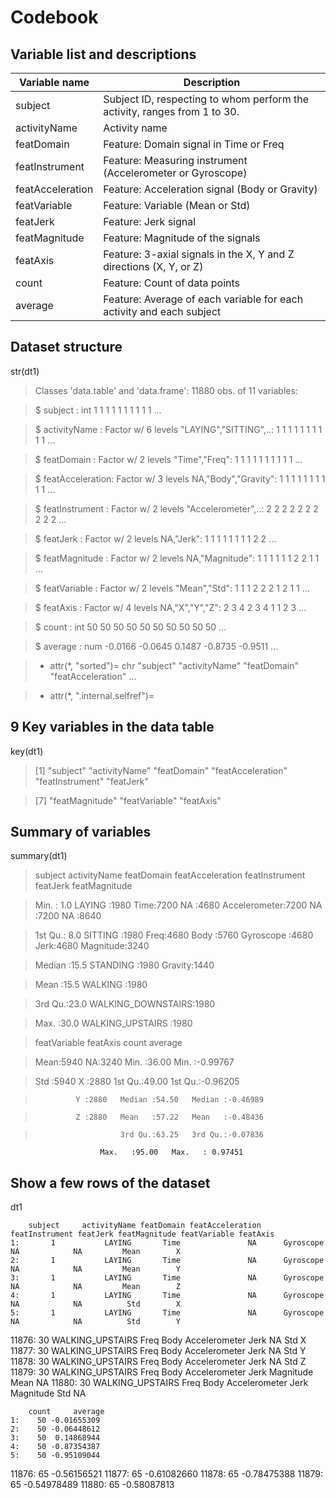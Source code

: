 Codebook
========

Variable list and descriptions
------------------------------

Variable name    | Description
-----------------|-------------
subject          | Subject ID, respecting to whom perform the activity, ranges from 1 to 30.
activityName     | Activity name
featDomain       | Feature: Domain signal in Time or Freq
featInstrument   | Feature: Measuring instrument (Accelerometer or Gyroscope)
featAcceleration | Feature: Acceleration signal (Body or Gravity)
featVariable     | Feature: Variable (Mean or Std)
featJerk         | Feature: Jerk signal
featMagnitude    | Feature: Magnitude of the signals
featAxis         | Feature: 3-axial signals in the X, Y and Z directions (X, Y, or Z)
count        | Feature: Count of data points
average      | Feature: Average of each variable for each activity and each subject


Dataset structure
-----------------

str(dt1)

> Classes 'data.table' and 'data.frame':        11880 obs. of  11 variables:

> $ subject         : int  1 1 1 1 1 1 1 1 1 1 ...

> $ activityName    : Factor w/ 6 levels "LAYING","SITTING",..: 1 1 1 1 1 1 1 1 1 1 ...

> $ featDomain      : Factor w/ 2 levels "Time","Freq": 1 1 1 1 1 1 1 1 1 1 ...

> $ featAcceleration: Factor w/ 3 levels NA,"Body","Gravity": 1 1 1 1 1 1 1 1 1 1 ...

> $ featInstrument  : Factor w/ 2 levels "Accelerometer",..: 2 2 2 2 2 2 2 2 2 2 ...

> $ featJerk        : Factor w/ 2 levels NA,"Jerk": 1 1 1 1 1 1 1 1 2 2 ...

> $ featMagnitude   : Factor w/ 2 levels NA,"Magnitude": 1 1 1 1 1 1 2 2 1 1 ...

> $ featVariable    : Factor w/ 2 levels "Mean","Std": 1 1 1 2 2 2 1 2 1 1 ...

> $ featAxis        : Factor w/ 4 levels NA,"X","Y","Z": 2 3 4 2 3 4 1 1 2 3 ...

> $ count           : int  50 50 50 50 50 50 50 50 50 50 ...

> $ average         : num  -0.0166 -0.0645 0.1487 -0.8735 -0.9511 ...

> - attr(*, "sorted")= chr  "subject" "activityName" "featDomain" "featAcceleration" ...

> - attr(*, ".internal.selfref")=<externalptr>


9 Key variables in the data table
-------------------------------

key(dt1)

> [1] "subject"          "activityName"     "featDomain"       "featAcceleration" "featInstrument"   "featJerk" 

> [7] "featMagnitude"    "featVariable"     "featAxis" 


Summary of variables
--------------------

summary(dt1)

> subject                 activityName  featDomain  featAcceleration       featInstrument featJerk      featMagnitude 

>  Min.   : 1.0   LAYING            :1980   Time:7200   NA     :4680     Accelerometer:7200   NA  :7200   NA       :8640  
 
>  1st Qu.: 8.0   SITTING           :1980   Freq:4680   Body   :5760     Gyroscope    :4680   Jerk:4680   Magnitude:3240  
 
> Median :15.5   STANDING          :1980               Gravity:1440                 
 
> Mean   :15.5   WALKING           :1980                    
 
> 3rd Qu.:23.0   WALKING_DOWNSTAIRS:1980 
 
> Max.   :30.0   WALKING_UPSTAIRS  :1980                                                                                 
 
 
> featVariable featAxis      count          average
 
 
> Mean:5940    NA:3240   Min.   :36.00   Min.   :-0.99767
 
> Std :5940    X :2880   1st Qu.:49.00   1st Qu.:-0.96205
 
>              Y :2880   Median :54.50   Median :-0.46989  
              
>              Z :2880   Mean   :57.22   Mean   :-0.48436  
              
>                        3rd Qu.:63.25   3rd Qu.:-0.07836 
                        
                        Max.   :95.00   Max.   : 0.97451 


Show a few rows of the dataset
------------------------------
dt1

        subject     activityName featDomain featAcceleration featInstrument featJerk featMagnitude featVariable featAxis
    1:       1           LAYING       Time               NA      Gyroscope       NA            NA         Mean        X
    2:       1           LAYING       Time               NA      Gyroscope       NA            NA         Mean        Y
    3:       1           LAYING       Time               NA      Gyroscope       NA            NA         Mean        Z
    4:       1           LAYING       Time               NA      Gyroscope       NA            NA          Std        X
    5:       1           LAYING       Time               NA      Gyroscope       NA            NA          Std        Y                                                                                                                
11876:      30 WALKING_UPSTAIRS       Freq             Body  Accelerometer     Jerk            NA          Std        X
11877:      30 WALKING_UPSTAIRS       Freq             Body  Accelerometer     Jerk            NA          Std        Y
11878:      30 WALKING_UPSTAIRS       Freq             Body  Accelerometer     Jerk            NA          Std        Z
11879:      30 WALKING_UPSTAIRS       Freq             Body  Accelerometer     Jerk     Magnitude         Mean       NA
11880:      30 WALKING_UPSTAIRS       Freq             Body  Accelerometer     Jerk     Magnitude          Std       NA

        count     average
    1:    50 -0.01655309
    2:    50 -0.06448612
    3:    50  0.14868944
    4:    50 -0.87354387
    5:    50 -0.95109044                 
11876:    65 -0.56156521
11877:    65 -0.61082660
11878:    65 -0.78475388
11879:    65 -0.54978489
11880:    65 -0.58087813